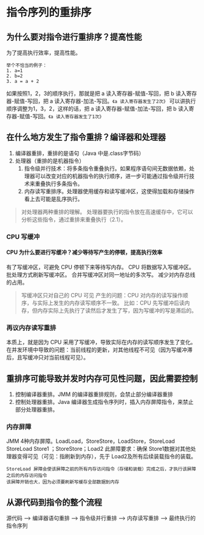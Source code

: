 # 指令序列的重排序
## 为什么要对指令进行重排序？提高性能
为了提高执行效率，提高性能。



```
举个不恰当的例子：
1. a=1
2. b=2
3. a = a + 2
```



如果按照1，2，3的顺序执行，那就是把 a 读入寄存器-赋值-写回，把 b 读入寄存器-赋值-写回，把 a 读入寄存器-加法-写回。`《a 读入寄存器发生了2次》`
可以讲执行顺序调整为1，3，2，这样的话，把 a 读入寄存器-赋值-加法-写回，把 b 读入寄存器-赋值-写回。`《a 读入寄存器发生了1次》`

## 在什么地方发生了指令重排？编译器和处理器
1. 编译器重排，重排的是语句（Java 中是.class字节码）
2. 处理器（重排的是机器指令）
    1. 指令级并行技术：将多条指令重叠执行。如果程序语句间无数据依赖，处理器可以改变对应的机器指令的执行顺序，进一步可能通过指令级并行技术来重叠执行多条指令。
    2. 内存读写重排序。处理器使用缓存和读写缓冲区，这使得加载和存储操作看上去可能是乱序执行。

> 对处理器两种重排的理解。
处理器要执行的指令放在高速缓存中，它可以分析这些指令，通过重排来重叠执行（2.1）。

### CPU 写缓冲
#### CPU 为什么要进行写缓冲？减少等待写产生的停顿，提高执行效率
有了写缓冲区，可避免 CPU 停顿下来等待写内存。
CPU 将数据写入写缓冲区。
批处理方式刷新写缓冲区。
合并写缓冲区对同一地址的多次写。
减少对内存总线的占用。
> 写缓冲区只对自己的 CPU 可见
产生的问题：CPU 对内存的读写操作顺序，与实际上发生的内存读写顺序不一致。
比如：CPU 先写缓冲后读内存，但内存实际上先执行了读然后才发生了写，因为写缓冲的写是滞后的。

### 再议内存读写重排
本质上，就是因为 CPU 采用了写缓冲，导致实际在内存的读写顺序发生了变化。
在并发环境中导致的问题：当前线程的更新，对其他线程不可见（因为写缓冲滞后，且写缓冲只对当前线程可见）。

## 重排序可能导致并发时内存可见性问题，因此需要控制
1. 控制编译器重排。JMM 的编译器重排规则，会禁止部分编译器重排
2. 控制处理器重排。Java 编译器生成指令序列时，插入内存屏障指令，来禁止部分处理器重排。

### 内存屏障
JMM 4种内存屏障。LoadLoad，StoreStore，LoadStore，StoreLoad
StoreLoad
Store1 ；StoreStore；Load2
此屏障要求：确保 Store1数据对其他处理器变得可见（可见：指刷新到内存），先于 Load2及所有后续装载指令的装载。


```
StoreLoad 屏障会使该屏障之前的所有内存访问指令（存储和装载）完成之后，才执行该屏障之后的内存访问指令
该屏障开销也大，因为必须要刷新写缓存全部数据到内存
```



## 从源代码到指令的整个流程
源代码 --> 编译器语句重排 --> 指令级并行重排 --> 内存读写重排 --> 最终执行的指令序列